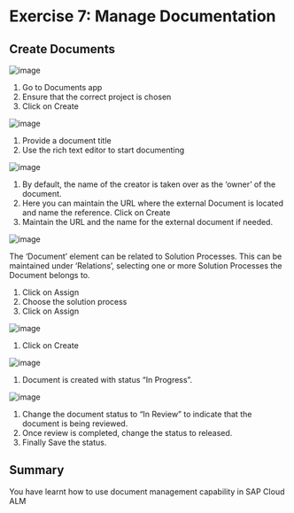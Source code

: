 # Exercise 7: Manage Documentation 

## Create Documents 

![image](https://github.com/SAP-samples/teched2023-DT165/assets/148057376/e843d87b-2681-4d83-a5fd-a23c2f994c64)

1. Go to Documents app 
2. Ensure that the correct project is chosen 
3. Click on Create 


![image](https://github.com/SAP-samples/teched2023-DT165/assets/148057376/786b390b-2226-49a0-87b9-becdf55f0f5d)

1. Provide a document title 
2. Use the rich text editor to start documenting 


![image](https://github.com/SAP-samples/teched2023-DT165/assets/148057376/f84b7923-dbd8-48dd-9cb0-072c6cbe1a9b)


1. By default, the name of the creator is taken over as the ‘owner’ of the document.  
2. Here you can maintain the URL where the external Document is located and name the reference. Click on Create 
3. Maintain the URL and the name for the external document if needed.


![image](https://github.com/SAP-samples/teched2023-DT165/assets/148057376/fd73e4e8-7e5a-4783-b0df-b0e0d5c30d3e)

The ‘Document’ element can be related to Solution Processes. This can be maintained under ‘Relations’, selecting one or more Solution Processes the Document belongs to. 
1. Click on Assign 
2. Choose the solution process  
3. Click on Assign


![image](https://github.com/SAP-samples/teched2023-DT165/assets/148057376/fe3b2171-6fa5-4262-b578-b65924b618e9)

1. Click on Create


![image](https://github.com/SAP-samples/teched2023-DT165/assets/148057376/0f898812-e894-427c-afe9-a3fe8fa4b3d9)

1. Document is created with status “In Progress”.


![image](https://github.com/SAP-samples/teched2023-DT165/assets/148057376/f3f3f9c4-d967-4de3-956a-74c93e7d89ce)


1. Change the document status to “In Review” to indicate that the document is being reviewed. 
2. Once review is completed, change the status to released. 
3. Finally Save the status. 


## Summary 

You have learnt how to use document management capability in SAP Cloud ALM 









